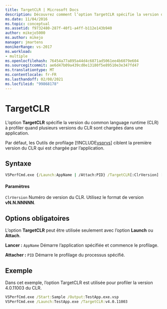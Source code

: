 ```yaml
---
title: TargetCLR | Microsoft Docs
description: Découvrez comment l’option TargetCLR spécifie la version du Common Language Runtime à profiler lorsque plusieurs versions du CLR sont chargées dans une application.
ms.date: 11/04/2016
ms.topic: conceptual
ms.assetid: f9732480-287f-40f1-a4ff-b112e143b940
author: mikejo5000
ms.author: mikejo
manager: jmartens
monikerRange: vs-2017
ms.workload:
- multiple
ms.openlocfilehash: 76454a77a895a44d4c6871ad5061ee4b6079e604
ms.sourcegitcommit: ae6d47b09a439cd0e13180f5e89510e3e347fd47
ms.translationtype: MT
ms.contentlocale: fr-FR
ms.lasthandoff: 02/08/2021
ms.locfileid: "99868178"
---
```

# <a name="targetclr"></a>TargetCLR
L’option **TargetCLR** spécifie la version du common language runtime (CLR) à profiler quand plusieurs versions du CLR sont chargées dans une application.

 Par défaut, les Outils de profilage [!INCLUDE[vsprvs](../code-quality/includes/vsprvs_md.md)] ciblent la première version du CLR qui est chargée par l’application.

## <a name="syntax"></a>Syntaxe

```cmd
VSPerfCmd.exe {/Launch:AppName | /Attach:PID} /TargetCLR[:ClrVersion] [Options]
```

#### <a name="parameters"></a>Paramètres
 `ClrVersion` Numéro de version du CLR. Utilisez le format de version **vN.N.NNNNN**.

## <a name="required-options"></a>Options obligatoires
 L’option **TargetCLR** peut être utilisée seulement avec l’option **Launch** ou **Attach**.

 **Lancer :** `AppName` Démarre l’application spécifiée et commence le profilage.

 **Attacher :** `PID` Démarre le profilage du processus spécifié.

## <a name="example"></a>Exemple
 Dans cet exemple, l’option TargetCLR est utilisée pour profiler la version 4.0.11003 du CLR.

```cmd
VSPerfCmd.exe /Start:Sample /Output:TestApp.exe.vsp
VSPerfCmd.exe /Launch:TestApp.exe /TargetCLR:v4.0.11003
```
